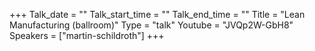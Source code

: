 +++
Talk_date = ""
Talk_start_time = ""
Talk_end_time = ""
Title = "Lean Manufacturing (ballroom)"
Type = "talk"
Youtube = "JVQp2W-GbH8"
Speakers = ["martin-schildroth"]
+++


